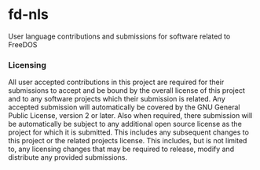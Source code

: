 # fd-nls
User language contributions and submissions for software related to FreeDOS

### Licensing

All user accepted contributions in this project are required for their
submissions to accept and be bound by the overall license of this project and
to any software projects which their submission is related. Any accepted submission
will automatically be covered by the GNU General Public License, version 2 or later.
Also when required, there submission will be automatically be subject to any additional
open source license as the project for which it is submitted. This includes
any subsequent changes to this project or the related projects license. This
includes, but is not limited to, any licensing changes that may be required to
release, modify and distribute any provided submissions.

